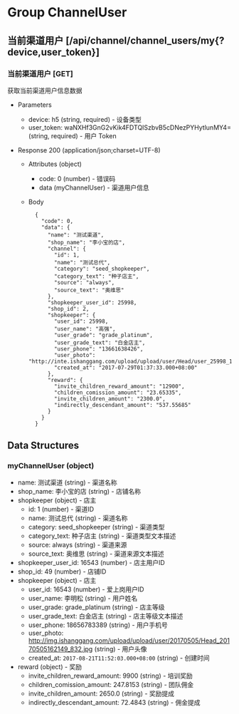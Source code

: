 # Group ChannelUser

## 当前渠道用户 [/api/channel/channel_users/my{?device,user_token}]
### 当前渠道用户 [GET]
获取当前渠道用户信息数据

+ Parameters
    + device: h5 (string, required) - 设备类型
    + user_token: waNXHf3GnG2vKik4FDTQISzbvB5cDNezPYHytlunMY4= (string, required) - 用户 Token

+ Response 200 (application/json;charset=UTF-8)
    + Attributes (object)
        + code: 0 (number) - 错误码
        + data (myChannelUser) - 渠道用户信息
    + Body

            {
              "code": 0,
              "data": {
                "name": "测试渠道",
                "shop_name": "李小宝的店",
                "channel": {
                  "id": 1,
                  "name": "测试总代",
                  "category": "seed_shopkeeper",
                  "category_text": "种子店主",
                  "source": "always",
                  "source_text": "奥维思"
                },
                "shopkeeper_user_id": 25998,
                "shop_id": 2,
                "shopkeeper": {
                  "user_id": 25998,
                  "user_name": "高强",
                  "user_grade": "grade_platinum",
                  "user_grade_text": "白金店主",
                  "user_phone": "13661638426",
                  "user_photo": "http://inte.ishanggang.com/upload/upload/user/Head/user_25998_1505274624483.jpeg",
                  "created_at": "2017-07-29T01:37:33.000+08:00"
                },
                "reward": {
                  "invite_children_reward_amount": "12900",
                  "children_comission_amount": "23.65335",
                  "invite_children_amount": "2300.0",
                  "indirectly_descendant_amount": "537.55685"
                }
              }
            }


## Data Structures
### myChannelUser (object)
+ name: 测试渠道 (string) - 渠道名称
+ shop_name: 李小宝的店 (string) - 店铺名称
+ shopkeeper (object) - 店主
  + id: 1 (number) - 渠道ID
  + name: 测试总代 (string) - 渠道名称
  + category: seed_shopkeeper (string) - 渠道类型
  + category_text: 种子店主 (string) - 渠道类型文本描述
  + source: always (string) - 渠道来源
  + source_text: 奥维思 (string) - 渠道来源文本描述
+ shopkeeper_user_id: 16543 (number) - 店主用户ID
+ shop_id: 49 (number) - 店铺ID
+ shopkeeper (object) - 店主
  + user_id: 16543 (number) - 爱上岗用户ID
  + user_name: 李明松 (string) - 用户姓名
  + user_grade: grade_platinum (string) - 店主等级
  + user_grade_text: 白金店主 (string) - 店主等级文本描述
  + user_phone: 18656783389 (string) - 用户手机号
  + user_photo: http://img.ishanggang.com/upload/upload/user/20170505/Head_20170505162149_832.jpg (string) - 用户头像
  + created_at: `2017-08-21T11:52:03.000+08:00` (string) - 创建时间
+ reward (object) - 奖励
  + invite_children_reward_amount: 9900 (string) - 培训奖励
  + children_comission_amount: 247.8153 (string) - 团队佣金
  + invite_children_amount: 2650.0 (string) - 奖励提成
  + indirectly_descendant_amount: 72.4843 (string) - 佣金提成
